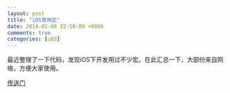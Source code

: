 ```yaml
---
layout: post
title: "iOS常用宏"
date: 2014-02-08 22:58:09 +0800
comments: true
categories: [iOS]
---
```


最近整理了一下代码，发现iOS下开发用过不少宏。在此汇总一下，大部份来自网络，方便大家使用。

[传送门](https://gist.github.com/ondev/6714742#file-gistfile1-txt)